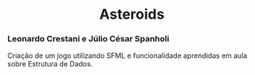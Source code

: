 <h1 align="center"> Asteroids </h1>
<h3> Leonardo Crestani e Júlio César Spanholi </h3>
Criação de um jogo utilizando SFML e funcionalidade aprendidas em aula sobre Estrutura de Dados.
